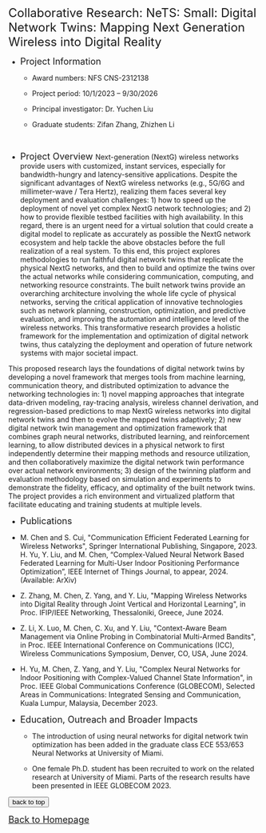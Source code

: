 
<font size=5> Collaborative Research: NeTS: Small: Digital Network Twins: Mapping Next Generation Wireless into Digital Reality </font>

* <font size=4> Project Information </font>
  * Award numbers: NFS CNS-2312138
  * Project period: 10/1/2023 – 9/30/2026
  * Principal investigator: Dr. Yuchen Liu
  * Graduate students: Zifan Zhang, Zhizhen Li

    <!-- <img alt="" src="Research8.png" width="65%" height="65%" /> -->



&emsp;
&emsp;


* <font size=4> Project Overview </font>
Next-generation (NextG) wireless networks provide users with customized, instant services, especially for bandwidth-hungry and latency-sensitive applications. Despite the significant advantages of NextG wireless networks (e.g., 5G/6G and millimeter-wave / Tera Hertz), realizing them faces several key deployment and evaluation challenges: 1) how to speed up the deployment of novel yet complex NextG network technologies; and 2) how to provide flexible testbed facilities with high availability. In this regard, there is an urgent need for a virtual solution that could create a digital model to replicate as accurately as possible the NextG network ecosystem and help tackle the above obstacles before the full realization of a real system. To this end, this project explores methodologies to run faithful digital network twins that replicate the physical NextG networks, and then to build and optimize the twins over the actual networks while considering communication, computing, and networking resource constraints. The built network twins provide an overarching architecture involving the whole life cycle of physical networks, serving the critical application of innovative technologies such as network planning, construction, optimization, and predictive evaluation, and improving the automation and intelligence level of the wireless networks. This transformative research provides a holistic framework for the implementation and optimization of digital network twins, thus catalyzing the deployment and operation of future network systems with major societal impact.

This proposed research lays the foundations of digital network twins by developing a novel framework that merges tools from machine learning, communication theory, and distributed optimization to advance the networking technologies in: 1) novel mapping approaches that integrate data-driven modeling, ray-tracing analysis, wireless channel derivation, and regression-based predictions to map NextG wireless networks into digital network twins and then to evolve the mapped twins adaptively; 2) new digital network twin management and optimization framework that combines graph neural networks, distributed learning, and reinforcement learning, to allow distributed devices in a physical network to first independently determine their mapping methods and resource utilization, and then collaboratively maximize the digital network twin performance over actual network environments; 3) design of the twinning platform and evaluation methodology based on simulation and experiments to demonstrate the fidelity, efficacy, and optimality of the built network twins. The project provides a rich environment and virtualized platform that facilitate educating and training students at multiple levels.

* <font size=4> Publications </font>

 * M. Chen and S. Cui, "Communication Efficient Federated Learning for Wireless Networks", Springer International Publishing, Singapore, 2023.
H. Yu, Y. Liu, and M. Chen, “Complex-Valued Neural Network Based Federated Learning for Multi-User Indoor Positioning Performance Optimization”, IEEE Internet of Things Journal, to appear, 2024. (Available: ArXiv)

 * Z. Zhang, M. Chen, Z. Yang, and Y. Liu, "Mapping Wireless Networks into Digital Reality through Joint Vertical and Horizontal Learning", in Proc. IFIP/IEEE Networking, Thessaloniki, Greece, June 2024.

 * Z. Li, X. Luo, M. Chen, C. Xu, and Y. Liu, "Context-Aware Beam Management via Online Probing in Combinatorial Multi-Armed Bandits", in Proc. IEEE International Conference on Communications (ICC), Wireless Communications Symposium, Denver, CO, USA, June 2024.
 
 * H. Yu, M. Chen, Z. Yang, and Y. Liu, "Complex Neural Networks for Indoor Positioning with Complex-Valued Channel State Information", in Proc. IEEE Global Communications Conference (GLOBECOM), Selected Areas in Communications: Integrated Sensing and Communication, Kuala Lumpur, Malaysia, December 2023.
  

* <font size=4> Education, Outreach and Broader Impacts </font>

  * The introduction of using neural networks for digital network twin optimization has been added in the graduate class ECE 553/653 Neural Networks at University of Miami.

  * One female Ph.D. student has been recruited to work on the related research at University of Miami.
Parts of the research results have been presented in IEEE GLOBECOM 2023.





  <!-- <img alt="" src="sponsor6.png" width="86%" height="86%" /> -->


<!-- * Activities: My researches are focused on two network scenarios for mmWave communication: 1) mmWave backhaul networks and 2) mmWave WLAN (primarily in the indoor context). For mmWave backhaul networks, which is proposed because of the existence of a large number of small-cell BSs within each macro-cell in 5G era and it aims to resolve the issue of forwarding the large amount of backhaul traffic between these small-cell BSs without wired connections, we have investigated design of high throughput relay-assisted backhaul network architecture in urban environments, analyzed the effects of obstacles on backhaul networks, and developed techniques for reconfiguration to provide survivability of backhaul networks in the presence of dynamic obstacles. For mmWave WLAN, we investigated access point (AP) mobility and the use of multiple APs to exploit location sensitivity. These activities primarily involved mathematical analyses and a combination of Matlab and ns-3 simulations. For the access point mobility work, a prototype of a ceiling-mounted AP mobility platform was developed and used for evaluation purposes to complement the mathematical analyses and simulation results. For the multi-AP work, several algorithms were proposed to generate optimal multi-AP placements such that the desirable performance and blockage-free operation can be achieved. The study of multiple mobile APs is also conducted. -->

<!-- * The works are focused on developing end-to-end simulator of mmWave out-of-band backhaul networks in ns-3. We first
introduce a design for an out-of-band backhaul module in ns-3. A custom backhaul network device is proposed that can be added to
nodes to enable out-of-band backhaul transmissions. We implement the anchored BS node connected to core-network with both access and backhaul abilities, the small-cell BS node with both access and backhaul abilities, and the mmWave relay node with only dedicated backhauling features. -->

<!-- * Another part of the works are focused on the developing end-to-end simulator for mmWave indoor scenarios in ns-3. We first
introduce a design for the obstacle module in ns-3, and design the matched channel model for simulating network performance in a variety of next-generation scenarios of interest. We also target on improving the simulation efficiency on ns-3 in the dense network scenarios with a number of obstacles, APs and users. -->

<!-- * Develop statistical and ray-tracing-based high-fidelity channel models in ns-3. Integrating 802.11ad & ay standards and protocols into the branch of ns-3. -->

 


<!-- ## <span id="j8"><font color='darkblue' face="Georgia">PAST PROJECTS</font></span> -->
<!-- ### &diams;	Developing Graphic Processing Units driver for video post-processing, in Intel R&D Ltd.
* Based on the Intel processor microarchitecture,  we developed the driver and doing the post-processing used in the video/film business for quality-improvement image processing, such as scaling, color correction, denoising, deinterlacing and high dynamic range rendering, etc. -->


<!-- * We developed the smart WiFi car based on Intel chips, which can be used for automatically taking pictures and sensoring environments. My works mainly responsible for designing overall framework and developing the underlying embedded drivers. We designed a set of inverse sequences with the interface multiplexing technology and applied to WIFI serial ports, so that the driver was freed from the shackles of hardware, saving on the cost of hardware development. We also designed the appication based on Android system, which was used to wirelessly remote control for the car. -->

<!-- * Because of the unbalanced computation ability of every node in space information networks, the efficiency and lightweight computation are two significant characteristics for network security protocols in this specific environment. We broke through the limits of old ways, abandoned the existing algorithms such as PKI or IBE, and devised several lightweight encryption schemes just based on hash and XOR operations. Through extensive theoretical analysis and simulation tests, it was evident that proposed optimized algorithms not only met all security requirements, but reduced the cost as well. -->

<!-- * Fulfilled information encryption of security components, designed distribution of keys and the storage security algorithm.
* Designed and filed two patents: 1) Linux Security Module (LSM) based database connection access control method, which applied the hook functions within the LSM framework; 2) virtual device based dynamic and static integrated security strategy update method, which was a solution of combining dynamic and static update strategies put forward to ensure the system's stability. -->

<!-- * Goals: This project is focused on the location-sensitivity aspect of mmWave communication, i.e. that small changes in the location of the transceiver of a mmWave link can have dramatic impact on performance. The major goals are to quantify location sensitivity and to investigate ways in which location sensitivity can be exploited, both at network design time and during network operation, to improve mmWave performance. Among the techniques investigated to take advantage of location sensitivity are controlled mobility and optimized use of relay nodes. -->



<div style="text-align:left">
     <a href="#top"><input type="button" value="back to top" /></a>
</div>

[<u><font size='4'>Back to Homepage</font></u>](https://yuchen-sh.github.io)

  


